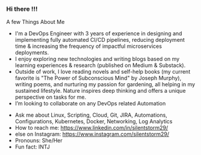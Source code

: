 ### Hi there !!!

<!--
**silentstorm29/silentstorm29** is a ✨ _special_ ✨ repository because its `README.md` (this file) appears on your GitHub profile. 

Here are some ideas to get you started:
-->
A few Things About Me 
-  I'm a DevOps Engineer with 3 years of experience in designing and implementing fully
automated CI/CD pipelines, reducing deployment time & increasing the frequency of impactful
microservices deployments.
-  I enjoy exploring new technologies and writing blogs based on my
learning experiences & research (published on Medium & Substack).
-  Outside of work, I love
reading novels and self-help books (my current favorite is "The Power of Subconscious Mind" by
Joseph Murphy), writing poems, and nurturing my passion for gardening, all helping in my
sustained lifestyle. Nature inspires deep thinking and offers a unique perspective on tasks for
me.
-  I’m looking to collaborate on any DevOps related Automation
<!--
- 🤔 I’m looking for help with ...
-->
-  Ask me about Linux, Scripting, Cloud, Git, JIRA, Automations, Configurations, Kubernetes, Docker, Networking, Log Analytics
-  How to reach me: https://www.linkedin.com/in/silentstorm29/
-  else on Instagram: https://www.instagram.com/silentstorm29/
-  Pronouns: She/Her
-  Fun fact: INTJ
